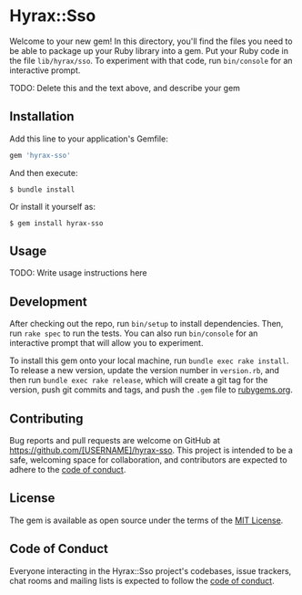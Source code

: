 # Hyrax::Sso

Welcome to your new gem! In this directory, you'll find the files you need to be able to package up your Ruby library into a gem. Put your Ruby code in the file `lib/hyrax/sso`. To experiment with that code, run `bin/console` for an interactive prompt.

TODO: Delete this and the text above, and describe your gem

## Installation

Add this line to your application's Gemfile:

```ruby
gem 'hyrax-sso'
```

And then execute:

    $ bundle install

Or install it yourself as:

    $ gem install hyrax-sso

## Usage

TODO: Write usage instructions here

## Development

After checking out the repo, run `bin/setup` to install dependencies. Then, run `rake spec` to run the tests. You can also run `bin/console` for an interactive prompt that will allow you to experiment.

To install this gem onto your local machine, run `bundle exec rake install`. To release a new version, update the version number in `version.rb`, and then run `bundle exec rake release`, which will create a git tag for the version, push git commits and tags, and push the `.gem` file to [rubygems.org](https://rubygems.org).

## Contributing

Bug reports and pull requests are welcome on GitHub at https://github.com/[USERNAME]/hyrax-sso. This project is intended to be a safe, welcoming space for collaboration, and contributors are expected to adhere to the [code of conduct](https://github.com/[USERNAME]/hyrax-sso/blob/master/CODE_OF_CONDUCT.md).


## License

The gem is available as open source under the terms of the [MIT License](https://opensource.org/licenses/MIT).

## Code of Conduct

Everyone interacting in the Hyrax::Sso project's codebases, issue trackers, chat rooms and mailing lists is expected to follow the [code of conduct](https://github.com/[USERNAME]/hyrax-sso/blob/master/CODE_OF_CONDUCT.md).
